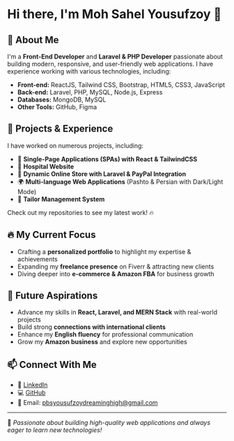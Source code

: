 # Hi there, I'm Moh Sahel Yousufzoy 👋

## 🚀 About Me

I'm a **Front-End Developer** and **Laravel & PHP Developer** passionate about building modern, responsive, and user-friendly web applications. I have experience working with various technologies, including:

- **Front-end:** ReactJS, Tailwind CSS, Bootstrap, HTML5, CSS3, JavaScript
- **Back-end:** Laravel, PHP, MySQL, Node.js, Express
- **Databases:** MongoDB, MySQL
- **Other Tools:** GitHub, Figma

## 💼 Projects & Experience

I have worked on numerous projects, including:
- 🚀 **Single-Page Applications (SPAs) with React & TailwindCSS**
- 🏥 **Hospital Website**
- 🛒 **Dynamic Online Store with Laravel & PayPal Integration**
- 🌍 **Multi-language Web Applications** (Pashto & Persian with Dark/Light Mode)
- 🏡 **Tailor Management System**

Check out my repositories to see my latest work! 🔥

## 🔥 My Current Focus
- Crafting a **personalized portfolio** to highlight my expertise & achievements
- Expanding my **freelance presence** on Fiverr & attracting new clients
- Diving deeper into **e-commerce & Amazon FBA** for business growth

## 🎯 Future Aspirations
- Advance my skills in **React, Laravel, and MERN Stack** with real-world projects
- Build strong **connections with international clients**
- Enhance my **English fluency** for professional communication
- Grow my **Amazon business** and explore new opportunities

## 📫 Connect With Me
- 💼 [LinkedIn](https://www.linkedin.com/in/mohammad-sahel-yousufzoy/)
- 💻 [GitHub](https://github.com/Sahel1384)
- 📧 Email: pbsyousufzoydreaminghigh@gmail.com

---
🚀 *Passionate about building high-quality web applications and always eager to learn new technologies!*
